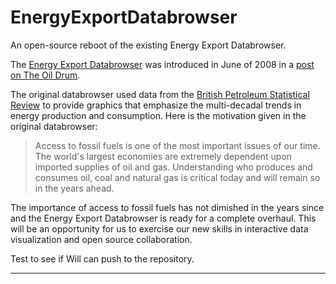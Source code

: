# EnergyExportDatabrowser

An open-source reboot of the existing Energy Export Databrowser.

The [Energy Export Databrowser](http://mazamascience.com/OilExport/) was introduced in June of 2008 in a [post on The Oil Drum](http://www.theoildrum.com/node/4127).

The original databrowser used data from the [British Petroleum Statistical Review](http://www.bp.com/en/global/corporate/about-bp/energy-economics/statistical-review-of-world-energy.html) to provide graphics that emphasize the multi-decadal trends in energy production and consumption. Here is the motivation given in the original databrowser:

> Access to fossil fuels is one of the most important issues of our time. The world's largest economies are extremely
> dependent upon imported supplies of oil and gas. Understanding who produces and consumes oil, coal and natural gas is
> critical today and will remain so in the years ahead.

The importance of access to fossil fuels has not dimished in the years since and the Energy Export Databrowser is ready for a complete overhaul. This will be an opportunity for us to exercise our new skills in interactive data visualization and open source collaboration.

Test to see if Will can push to the repository.

----

